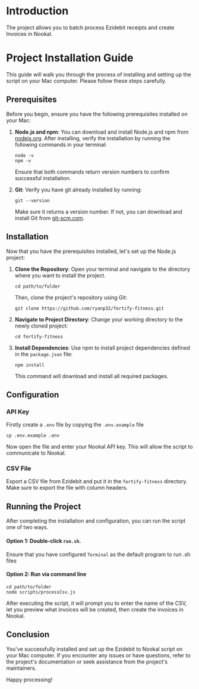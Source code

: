# Introduction

The project allows you to batch process Ezidebit receipts and create Invoices in Nookal.

# Project Installation Guide

This guide will walk you through the process of installing and setting up the script on your Mac computer. Please follow these steps carefully.

## Prerequisites

Before you begin, ensure you have the following prerequisites installed on your Mac:

1. **Node.js and npm**: You can download and install Node.js and npm from [nodejs.org](https://nodejs.org/). After installing, verify the installation by running the following commands in your terminal:

   ```shell
   node -v
   npm -v
   ```

   Ensure that both commands return version numbers to confirm successful installation.

2. **Git**: Verify you have git already installed by running:

   ```shell
   git --version
   ```

   Make sure it returns a version number. If not, you can download and install Git from [git-scm.com](https://git-scm.com/).

## Installation

Now that you have the prerequisites installed, let's set up the Node.js project:

1. **Clone the Repository**: Open your terminal and navigate to the directory where you want to install the project.

   ```shell
   cd path/to/folder
   ```

   Then, clone the project's repository using Git:

   ```shell
   git clone https://github.com/ryanp32/fortify-fitness.git
   ```

2. **Navigate to Project Directory**: Change your working directory to the newly cloned project:

   ```shell
   cd fortify-fitness
   ```

3. **Install Dependencies**: Use npm to install project dependencies defined in the `package.json` file:

   ```shell
   npm install
   ```

   This command will download and install all required packages.

## Configuration

### API Key

Firstly create a `.env` file by copying the `.env.example` file

```shell
cp .env.example .env
```

Now open the file and enter your Nookal API key. This will allow the script to communicate to Nookal.

### CSV File

Export a CSV file from Ezidebit and put it in the `fortify-fitness` directory. Make sure to export the file with column headers.

## Running the Project

After completing the installation and configuration, you can run the script one of two ways.

#### Option 1: Double-click `run.sh`.

Ensure that you have configured `Terminal` as the default program to run .sh files

#### Option 2: Run via command line

```shell
cd path/to/folder
node scripts/processCsv.js
```

After executing the script, it will prompt you to enter the name of the CSV, let you preview what invoices will be created, then create the invoices in Nookal.

## Conclusion

You've successfully installed and set up the Ezidebit to Nookal script on your Mac computer. If you encounter any issues or have questions, refer to the project's documentation or seek assistance from the project's maintainers.

Happy processing!
